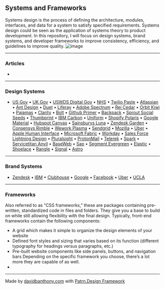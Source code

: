 ## Systems and Frameworks

Systems design is the process of defining the architecture, modules, interfaces, and data for a system to satisfy specified requirements. Systems design could be seen as the application of systems theory to product development. In this repository, I will focus on design systems, brand systems, and developer frameworks to improve consistency, efficiency, and guidelines to improve quality.
![image](https://d33wubrfki0l68.cloudfront.net/2f840b6e10e564b5d896d9c67a19c3a34cba635e/61d5e/assets/images/index/ds-patrn-ocean.png)

---

### Articles
- []()

---

### Design Systems
- [US Gov](https://designsystem.digital.gov/) •
[UK Gov](https://design-system.service.gov.uk/) •
[USWDS Digital Gov](https://designsystem.digital.gov/) •
[NHS](https://service-manual.nhs.uk/) •
[Twilio Paste](https://paste.twilio.design/) •
[Atlassian](https://atlassian.design/) •
[Ant Design](https://ant.design/) •
[Duet](https://www.duetds.com/) •
[Liferay](https://liferay.design/lexicon/) •
[Adobe Spectrum](https://spectrum.adobe.com/) •
[Rei Cedar](https://rei.github.io/rei-cedar-docs/) •
[Orbit Kiwi](https://orbit.kiwi/) •
[Pajamas](https://design.gitlab.com/) •
[Clarity](https://clarity.design/) •
[Bolt](https://boltdesignsystem.com/) •
[Github Primer](https://primer.style/) •
[Backpack](https://backpack.github.io/) •
[Sprout Social Seeds](https://sproutsocial.com/seeds) •
[Thumbprint](https://thumbprint.design/) •
[IBM Carbon](https://www.carbondesignsystem.com/) •
[Uniform](http://uniform.hudl.com/) •
[Shopify Polaris](http://polaris.shopify.com/) •
[Google Material](http://material.io/design/) •
[Hubspot Canvas](https://canvas.hubspot.com/) •
[Sainsburys Luna](https://luna.sainsburys.co.uk/library) •
[Zendesk Garden](https://garden.zendesk.com/) •
[Consensys Rimble](https://rimble.consensys.design/) •
[Wework Plasma](http://plasma.guide/) •
[Sendgrid](http://styleguide.sendgrid.com/index.html) •
[Mozilla](https://protocol.mozilla.org/) •
[Uber](https://brand.uber.com/) •
[Apple Human Interface](https://developer.apple.com/design/human-interface-guidelines/ios/overview/themes/) •
[Microsoft Fabric](https://developer.microsoft.com/en-us/fabric#/) •
[Workday](https://design.workday.com/) •
[Sales Force Lightning Design](https://www.lightningdesignsystem.com/) •
[Pluralsight](https://design-system.pluralsight.com/) •
[ProtonMail](https://design-system-beta.netlify.com/) •
[Telerek](https://www.telerik.com/kendo-react-ui/) •
[Spark](https://sparkdesignsystem.com/) •
[Servicetitan Anvil](https://anvil.servicetitan.com/#/) •
[BaseWeb](https://baseweb.design/) •
[Sap](https://sap.github.io/fundamental/getting-started.html) •
[Segment Evergreen](https://evergreen.segment.com/) •
[Elastic](https://elastic.github.io/eui/#/) •
[Shoelace](https://shoelace.style/) •
[Rangle](https://rangle.io/radius/) •
[Signal](http://signal.agworld.com/) •
[Astro](https://www.astrouxds.com/)

---

### Brand Systems
- [Zendesk](https://t.co/x4DQi2OipC?amp=1) •
[IBM](https://www.ibm.com/design/language/) •
[Clubhouse](https://t.co/haeJfIxc5L?amp=1) •
[Google](https://t.co/eugyRPHCMB?amp=1) •
[Facebook](https://t.co/0BQWjTb3PY?amp=1) •
[Uber](https://t.co/udy1VXjhxD?amp=1) •
[UCLA](https://brand.ucla.edu/application/print)

---

### Frameworks

Also referred to as “CSS frameworks,” these are packages containing pre-written, standardized code in files and folders. They give you a base to build on while still allowing flexibility with the final design. Typically, front-end frameworks contain the following components:
- A grid which makes it simple to organize the design elements of your website
- Defined font styles and sizing that varies based on its function (different typography for headings versus paragraphs, etc.)
- Pre-built website components like side panels, buttons, and navigation bars
Depending on the specific framework you choose, there’s a lot more they are capable of as well.
- []()

---

Made by [davidbanthony.com](https://davidbanthony.com) with [Patrn.Design Framework](https://patrn.design)

